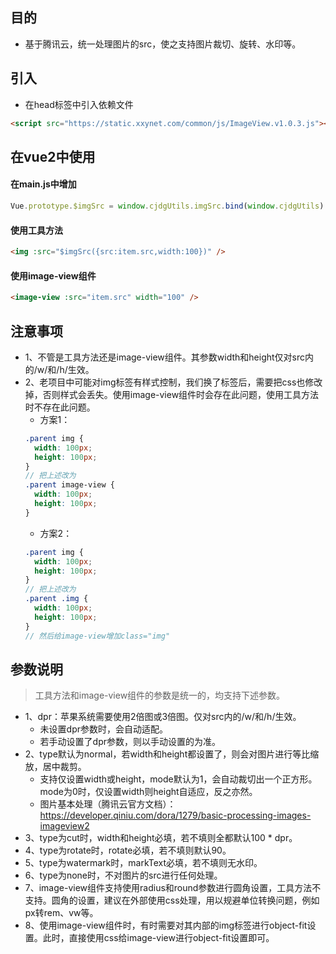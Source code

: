 ## 目的
* 基于腾讯云，统一处理图片的src，使之支持图片裁切、旋转、水印等。

## 引入
* 在head标签中引入依赖文件
```html
<script src="https://static.xxynet.com/common/js/ImageView.v1.0.3.js"></script>
```

## 在vue2中使用
#### 在main.js中增加
```javascript
Vue.prototype.$imgSrc = window.cjdgUtils.imgSrc.bind(window.cjdgUtils)
```
#### 使用工具方法
```html
<img :src="$imgSrc({src:item.src,width:100})" />
```
#### 使用image-view组件
```html
<image-view :src="item.src" width="100" />
```

## 注意事项
* 1、不管是工具方法还是image-view组件。其参数width和height仅对src内的/w/和/h/生效。
* 2、老项目中可能对img标签有样式控制，我们换了标签后，需要把css也修改掉，否则样式会丢失。使用image-view组件时会存在此问题，使用工具方法时不存在此问题。
  - 方案1：
  ```scss
  .parent img {
    width: 100px;
    height: 100px;
  }
  // 把上述改为
  .parent image-view {
    width: 100px;
    height: 100px;
  }
  ```
  - 方案2：
  ```scss
  .parent img {
    width: 100px;
    height: 100px;
  }
  // 把上述改为
  .parent .img {
    width: 100px;
    height: 100px;
  }
  // 然后给image-view增加class="img"
  ```

## 参数说明
> 工具方法和image-view组件的参数是统一的，均支持下述参数。
* 1、dpr：苹果系统需要使用2倍图或3倍图。仅对src内的/w/和/h/生效。
  - 未设置dpr参数时，会自动适配。
  - 若手动设置了dpr参数，则以手动设置的为准。
* 2、type默认为normal，若width和height都设置了，则会对图片进行等比缩放，居中裁剪。
  - 支持仅设置width或height，mode默认为1，会自动裁切出一个正方形。mode为0时，仅设置width则height自适应，反之亦然。
  - 图片基本处理（腾讯云官方文档）：https://developer.qiniu.com/dora/1279/basic-processing-images-imageview2
* 3、type为cut时，width和height必填，若不填则全都默认100 * dpr。
* 4、type为rotate时，rotate必填，若不填则默认90。
* 5、type为watermark时，markText必填，若不填则无水印。
* 6、type为none时，不对图片的src进行任何处理。
* 7、image-view组件支持使用radius和round参数进行圆角设置，工具方法不支持。圆角的设置，建议在外部使用css处理，用以规避单位转换问题，例如px转rem、vw等。
* 8、使用image-view组件时，有时需要对其内部的img标签进行object-fit设置。此时，直接使用css给image-view进行object-fit设置即可。
